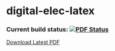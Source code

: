 # digital-elec-latex
### Current build status: [![PDF Status](https://www.sharelatex.com/github/repos/therealartifex/digital-elec-latex/builds/latest/badge.svg)](https://www.sharelatex.com/github/repos/therealartifex/digital-elec-latex)

[Download Latest PDF](https://www.sharelatex.com/github/repos/therealartifex/digital-elec-latex/builds/latest/output.pdf)
